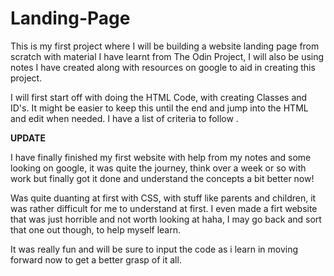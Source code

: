# Landing-Page
This is my first project where I will be building a website landing page from scratch with material I have learnt from The Odin Project, I will also be using notes I have created along with
resources on google to aid in creating this project.

I will first start off with doing the HTML Code, with creating Classes and ID's. It might be easier to keep this until the end and jump into the HTML and edit when needed.
I have a list of criteria to follow .

**UPDATE**

I have finally finished my first website with help from my notes and some looking on google, it was quite the journey, think over a week or so with work but finally got it done and understand the concepts a bit better now!

Was quite duanting at first with CSS, with stuff like parents and children, it was rather difficult for me to understand at first. 
I even made a firt website that was just horrible and not worth looking at haha, I may go back and sort that one out though, to help myself learn.

It was really  fun and will be sure to input the code as i learn in moving forward now to get a better grasp of it all.